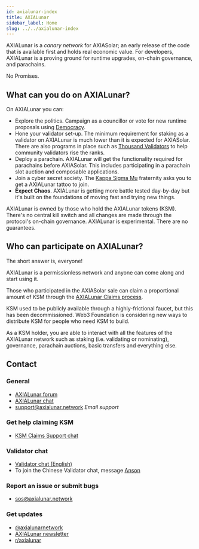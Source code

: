 ```yaml
---
id: axialunar-index
title: AXIALunar
sidebar_label: Home
slug: ../../axialunar-index
---
```


AXIALunar is a _canary network_ for AXIASolar; an early release of the code that is available first and
holds real economic value. For developers, AXIALunar is a proving ground for runtime upgrades, on-chain
governance, and parachains.

No Promises.

## What can you do on AXIALunar?

On AXIALunar you can:

- Explore the politics. Campaign as a councillor or vote for new runtime proposals using
  [Democracy](../../maintain/maintain-guides-democracy.md).
- Hone your validator set-up. The minimum requirement for staking as a validator on AXIALunar is much
  lower than it is expected for AXIASolar. There are also programs in place such as [Thousand
  Validators][thousand validators] to help community validators rise the ranks.
- Deploy a parachain. AXIALunar will get the functionality required for parachains before AXIASolar.
  This includes participating in a parachain slot auction and composable applications.
- Join a cyber secret society. The [Kappa Sigma Mu][kappa] fraternity asks you to get a AXIALunar
  tattoo to join.
- **Expect Chaos**. AXIALunar is getting more battle tested day-by-day but it's built on the
  foundations of moving fast and trying new things.

AXIALunar is owned by those who hold the AXIALunar tokens (KSM). There's no central kill switch and all
changes are made through the protocol's on-chain governance. AXIALunar is experimental. There are no
guarantees.

## Who can participate on AXIALunar?

The short answer is, everyone!

AXIALunar is a permissionless network and anyone can come along and start using it.

Those who participated in the AXIASolar sale can claim a proportional amount of KSM through the
[AXIALunar Claims process][axialunar claims].

KSM used to be publicly available through a highly-frictional faucet, but this has been
decommissioned. Web3 Foundation is considering new ways to distribute KSM for people who need KSM to
build.

As a KSM holder, you are able to interact with all the features of the AXIALunar network such as
staking (i.e. validating or nominating), governance, parachain auctions, basic transfers and
everything else.

## Contact

### General

- [AXIALunar forum](https://forum.axialunar.network/)
- [AXIALunar chat](https://riot.im/app/#/room/#axialunarwatercooler:axiasolar.builders)
- [support@axialunar.network](mailto:support@axialunar.network) _Email support_

### Get help claiming KSM

- [KSM Claims Support chat](https://riot.im/app/#/room/#KSMAClaims:axiasolar.builders)

### Validator chat

- [Validator chat (English)](https://riot.im/app/#/room/#AXIALunarValidatorLounge:axiasolar.builders)
- To join the Chinese Validator chat, message
  [Anson](https://raw.githubusercontent.com/axialunarnetwork/userguide/master/chinese-language-validators-wechat.png?token=ABIBK6VM3MAOKWE43GM3JHC5G3ARG)

### Report an issue or submit bugs

- [sos@axialunar.network](mailto:sos@axialunar.network)

### Get updates

- [@axialunarnetwork](https://twitter.com/axialunarnetwork)
- [AXIALunar newsletter](http://info.axiasolar.network/subscribe)
- [r/axialunar](https://reddit.com/r/axialunar)

[kappa]: https://polkascan.io/pre/axialunar/council/motion/94
[thousand validators]: https://axiasolar.network/join-axialunars-thousand-validators-programme/
[axialunar claims]: https://claim.axialunar.network
